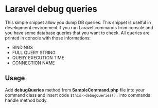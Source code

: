 # Laravel debug queries
This simple snippet allow you dump DB queries. This snippet is uselful in development environment if you run Laravel commands from console and you have some database queries that you want to check. All queries are printed in console with those informations:
- BINDINGS
- FULL QUERY STRING
- QUERY EXECUTION TIME
- CONNECTION NAME

## Usage
Add **debugQueries** method from **SampleCommand.php** file into your command class and insert code `$this->debugQueries();` into commands handle method body.